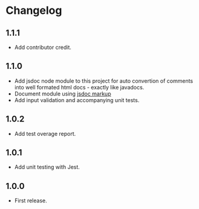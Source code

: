 # Changelog

## 1.1.1
- Add contributor credit.

## 1.1.0
- Add jsdoc node module to this project for auto convertion of comments into well formated html docs - exactly like javadocs.
- Document module using [jsdoc markup](http://usejsdoc.org/tags-returns.html)
- Add input validation and accompanying unit tests.

## 1.0.2
- Add test overage report.

## 1.0.1
- Add unit testing with Jest.

## 1.0.0
- First release.
